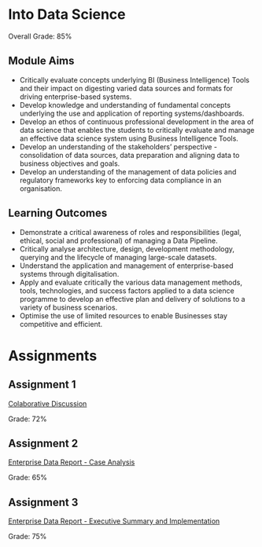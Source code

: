 # Into Data Science

Overall Grade: 85%

## Module Aims
- Critically evaluate concepts underlying BI (Business Intelligence) Tools and their impact on digesting varied data sources and formats for driving enterprise-based systems.
- Develop knowledge and understanding of fundamental concepts underlying the use and application of reporting systems/dashboards.
- Develop an ethos of continuous professional development in the area of data science that enables the students to critically evaluate and manage an effective data science system using Business Intelligence Tools.
- Develop an understanding of the stakeholders’ perspective - consolidation of data sources, data preparation and aligning data to business objectives and goals.
- Develop an understanding of the management of data policies and regulatory frameworks key to enforcing data compliance in an organisation.

## Learning Outcomes
- Demonstrate a critical awareness of roles and responsibilities (legal, ethical, social and professional) of managing a Data Pipeline.
- Critically analyse architecture, design, development methodology, querying and the lifecycle of managing large-scale datasets.
- Understand the application and management of enterprise-based systems through digitalisation.
- Apply and evaluate critically the various data management methods, tools, technologies, and success factors applied to a data science programme to develop an effective plan and delivery of solutions to a variety of business scenarios.
- Optimise the use of limited resources to enable Businesses stay competitive and efficient.

# Assignments

## Assignment 1
[Colaborative Discussion](./Assignment1.md)

Grade: 72%

## Assignment 2
[Enterprise Data Report - Case Analysis](./Assignment2.md)

Grade: 65%

## Assignment 3
[Enterprise Data Report - Executive Summary and Implementation](./Assignment3.md)

Grade: 75%